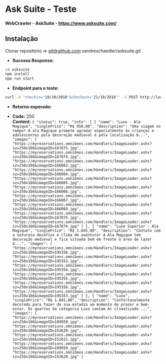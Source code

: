 # Ask Suite - Teste

#### WebCrawler - AskSuite - https://www.asksuite.com/

## Instalação

Clonar repositório => git@github.com:vandreschaedler/asksuite.git
* **Success Response:**

```sh
cd asksuite
npm install
npm run start
```
* **Endpoint para o teste:**

```sh
curl -d "checkin="19/10/2018"&checkout="21/10/2018"" -X POST http://localhost:3000/v1/api/buscar
```

* **Retorno esperado:**

* **Code:** 200 <br />
    **Content:** `{
    "status": true,
    "info": [
        {
            "name": "Luxo - Ala Magique",
            "singlePrice": "R$ 950,00",
            "description": "Uma viagem no tempo! A ala Magique promete agradar especialmente às crianças e adolescentes pela decoração medieval e pela localização b...",
            "images": [
                "https://myreservations.omnibees.com/Handlers/ImageLoader.ashx?sz=250x166&imageID=167875.jpg",
                "https://myreservations.omnibees.com/Handlers/ImageLoader.ashx?sz=250x166&imageID=167874.jpg",
                "https://myreservations.omnibees.com/Handlers/ImageLoader.ashx?sz=250x166&imageID=166063.jpg",
                "https://myreservations.omnibees.com/Handlers/ImageLoader.ashx?sz=250x166&imageID=166064.jpg",
                "https://myreservations.omnibees.com/Handlers/ImageLoader.ashx?sz=250x166&imageID=166065.jpg",
                "https://myreservations.omnibees.com/Handlers/ImageLoader.ashx?sz=250x166&imageID=166066.jpg",
                "https://myreservations.omnibees.com/Handlers/ImageLoader.ashx?sz=250x166&imageID=166067.jpg",
                "https://myreservations.omnibees.com/Handlers/ImageLoader.ashx?sz=250x166&imageID=166069.jpg",
                "https://myreservations.omnibees.com/Handlers/ImageLoader.ashx?sz=250x166&imageID=167875.jpg",
                "https://myreservations.omnibees.com/Handlers/ImageLoader.ashx?sz=250x166&imageID=167874.jpg"
            ]
        },
        {
            "name": "Luxo Superior - Ala Magique",
            "singlePrice": "R$ 1.045,00",
            "description": "Contato com a natureza desafios e clima de aventura! A Ala Magique tem decoração medieval e fica situada bem em frente à área de lazer d...",
            "images": [
                "https://myreservations.omnibees.com/Handlers/ImageLoader.ashx?sz=250x166&imageID=195356.jpg",
                "https://myreservations.omnibees.com/Handlers/ImageLoader.ashx?sz=250x166&imageID=195353.jpg",
                "https://myreservations.omnibees.com/Handlers/ImageLoader.ashx?sz=250x166&imageID=195354.jpg",
                "https://myreservations.omnibees.com/Handlers/ImageLoader.ashx?sz=250x166&imageID=195355.jpg",
                "https://myreservations.omnibees.com/Handlers/ImageLoader.ashx?sz=250x166&imageID=195356.jpg",
                "https://myreservations.omnibees.com/Handlers/ImageLoader.ashx?sz=250x166&imageID=195353.jpg"
            ]
        },
        {
            "name": "Luxo",
            "singlePrice": "R$ 1.045,00",
            "description": "Confortavelmente decorado para fazer da sua estadia um momento de prazer e bem-estar. Os quartos da categoria Luxo contam Ar climatizado ...",
            "images": [
                "https://myreservations.omnibees.com/Handlers/ImageLoader.ashx?sz=250x166&imageID=189959.jpg",
                "https://myreservations.omnibees.com/Handlers/ImageLoader.ashx?sz=250x166&imageID=152620.jpg",
                "https://myreservations.omnibees.com/Handlers/ImageLoader.ashx?sz=250x166&imageID=152621.jpg",
                "https://myreservations.omnibees.com/Handlers/ImageLoader.ashx?sz=250x166&imageID=189959.jpg",
                "https://myreservations.omnibees.com/Handlers/ImageLoader.ashx?sz=250x166&imageID=152620.jpg"
            ]`
